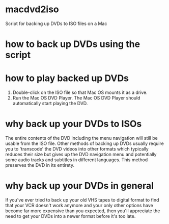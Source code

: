 # macdvd2iso
Script for backing up DVDs to ISO files on a Mac

# how to back up DVDs using the script

# how to play backed up DVDs
1. Double-click on the ISO file so that Mac OS mounts it as a drive.
2. Run the Mac OS DVD Player. The Mac OS DVD Player should automatically start playing the DVD.

# why back up your DVDs to ISOs
The entire contents of the DVD including the menu navigation will still be usable from the ISO file. Other methods of backing up DVDs usually require you to 'transcode' the DVD videos into other formats which typically reduces their size but gives up the DVD navigation menu and potentially some audio tracks and subtitles in different languages. This method preserves the DVD in its entirety.

# why back up your DVDs in general
If you've ever tried to back up your old VHS tapes to digital format to find that your VCR doesn't work anymore and your only other options have become far more expensive than you expected, then you'll appreciate the need to get your DVDs into a newer format before it's too late.
